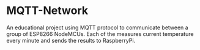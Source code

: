 # MQTT-Network
An educational project using MQTT protocol to communicate between a group of ESP8266 NodeMCUs. Each of the measures current temperature every minute and sends the results to RaspberryPi.
